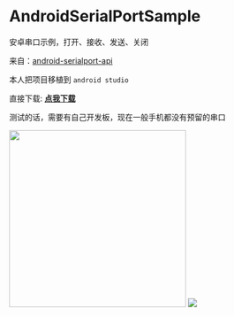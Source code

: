 # AndroidSerialPortSample
安卓串口示例，打开、接收、发送、关闭

来自：[android-serialport-api](https://code.google.com/archive/p/android-serialport-api/)

本人把项目移植到 `android studio`

直接下载: [**点我下载**](https://github.com/jp1017/AndroidSerialPortSample/releases/tag/v1.1)

测试的话，需要有自己开发板，现在一般手机都没有预留的串口

<img src="https://cloud.githubusercontent.com/assets/7868514/13865806/7b5fb4d4-ecea-11e5-86fc-e598e7ad0651.png" width="320" />
<img src="https://pan.baidu.com/s/13CR7HphIW6cLhkMsF6oqDQ" />
